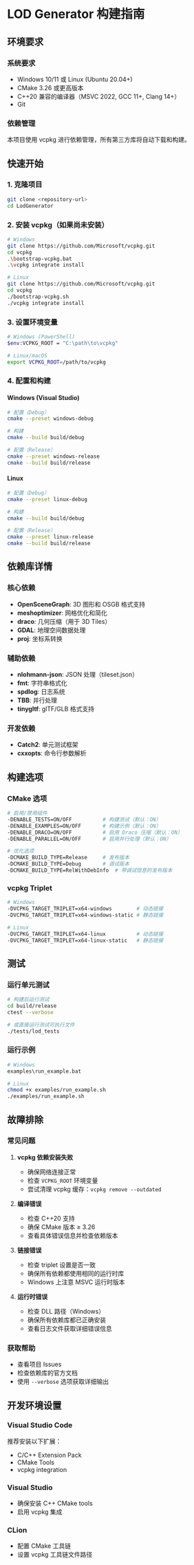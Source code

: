 # LOD Generator 构建指南

## 环境要求

### 系统要求
- Windows 10/11 或 Linux (Ubuntu 20.04+)
- CMake 3.26 或更高版本
- C++20 兼容的编译器（MSVC 2022, GCC 11+, Clang 14+）
- Git

### 依赖管理
本项目使用 vcpkg 进行依赖管理，所有第三方库将自动下载和构建。

## 快速开始

### 1. 克隆项目
```bash
git clone <repository-url>
cd LodGenerator
```

### 2. 安装 vcpkg（如果尚未安装）
```bash
# Windows
git clone https://github.com/Microsoft/vcpkg.git
cd vcpkg
.\bootstrap-vcpkg.bat
.\vcpkg integrate install

# Linux
git clone https://github.com/Microsoft/vcpkg.git
cd vcpkg
./bootstrap-vcpkg.sh
./vcpkg integrate install
```

### 3. 设置环境变量
```bash
# Windows (PowerShell)
$env:VCPKG_ROOT = "C:\path\to\vcpkg"

# Linux/macOS
export VCPKG_ROOT=/path/to/vcpkg
```

### 4. 配置和构建

#### Windows (Visual Studio)
```bash
# 配置（Debug）
cmake --preset windows-debug

# 构建
cmake --build build/debug

# 配置（Release）
cmake --preset windows-release
cmake --build build/release
```

#### Linux
```bash
# 配置（Debug）
cmake --preset linux-debug

# 构建
cmake --build build/debug

# 配置（Release）
cmake --preset linux-release
cmake --build build/release
```

## 依赖库详情

### 核心依赖
- **OpenSceneGraph**: 3D 图形和 OSGB 格式支持
- **meshoptimizer**: 网格优化和简化
- **draco**: 几何压缩（用于 3D Tiles）
- **GDAL**: 地理空间数据处理
- **proj**: 坐标系转换

### 辅助依赖
- **nlohmann-json**: JSON 处理（tileset.json）
- **fmt**: 字符串格式化
- **spdlog**: 日志系统
- **TBB**: 并行处理
- **tinygltf**: glTF/GLB 格式支持

### 开发依赖
- **Catch2**: 单元测试框架
- **cxxopts**: 命令行参数解析

## 构建选项

### CMake 选项
```bash
# 启用/禁用组件
-DENABLE_TESTS=ON/OFF          # 构建测试（默认：ON）
-DENABLE_EXAMPLES=ON/OFF       # 构建示例（默认：ON）
-DENABLE_DRACO=ON/OFF          # 启用 Draco 压缩（默认：ON）
-DENABLE_PARALLEL=ON/OFF       # 启用并行处理（默认：ON）

# 优化选项
-DCMAKE_BUILD_TYPE=Release     # 发布版本
-DCMAKE_BUILD_TYPE=Debug       # 调试版本
-DCMAKE_BUILD_TYPE=RelWithDebInfo  # 带调试信息的发布版本
```

### vcpkg Triplet
```bash
# Windows
-DVCPKG_TARGET_TRIPLET=x64-windows        # 动态链接
-DVCPKG_TARGET_TRIPLET=x64-windows-static # 静态链接

# Linux
-DVCPKG_TARGET_TRIPLET=x64-linux          # 动态链接
-DVCPKG_TARGET_TRIPLET=x64-linux-static   # 静态链接
```

## 测试

### 运行单元测试
```bash
# 构建后运行测试
cd build/release
ctest --verbose

# 或直接运行测试可执行文件
./tests/lod_tests
```

### 运行示例
```bash
# Windows
examples\run_example.bat

# Linux
chmod +x examples/run_example.sh
./examples/run_example.sh
```

## 故障排除

### 常见问题

1. **vcpkg 依赖安装失败**
   - 确保网络连接正常
   - 检查 `VCPKG_ROOT` 环境变量
   - 尝试清理 vcpkg 缓存：`vcpkg remove --outdated`

2. **编译错误**
   - 检查 C++20 支持
   - 确保 CMake 版本 ≥ 3.26
   - 查看具体错误信息并检查依赖版本

3. **链接错误**
   - 检查 triplet 设置是否一致
   - 确保所有依赖都使用相同的运行时库
   - Windows 上注意 MSVC 运行时版本

4. **运行时错误**
   - 检查 DLL 路径（Windows）
   - 确保所有依赖库都已正确安装
   - 查看日志文件获取详细错误信息

### 获取帮助
- 查看项目 Issues
- 检查依赖库的官方文档
- 使用 `--verbose` 选项获取详细输出

## 开发环境设置

### Visual Studio Code
推荐安装以下扩展：
- C/C++ Extension Pack
- CMake Tools
- vcpkg integration

### Visual Studio
- 确保安装 C++ CMake tools
- 启用 vcpkg 集成

### CLion
- 配置 CMake 工具链
- 设置 vcpkg 工具链文件路径 